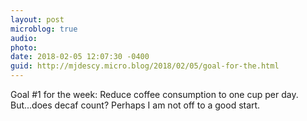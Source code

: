 ```yaml
---
layout: post
microblog: true
audio: 
photo: 
date: 2018-02-05 12:07:30 -0400
guid: http://mjdescy.micro.blog/2018/02/05/goal-for-the.html
---
```

Goal #1 for the week: Reduce coffee consumption to one cup per day. But...does decaf count? Perhaps I am not off to a good start.
